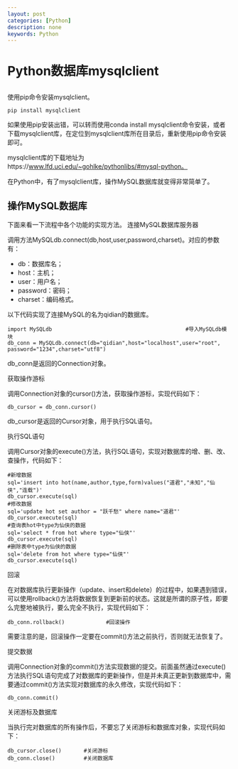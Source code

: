 ```yaml
---
layout: post
categories: [Python]
description: none
keywords: Python
---
```

# Python数据库mysqlclient

## 
使用pip命令安装mysqlclient。
```
pip install mysqlclient
```
如果使用pip安装出错，可以转而使用conda install mysqlclient命令安装，或者下载mysqlclient库，在定位到mysqlclient库所在目录后，重新使用pip命令安装即可。

mysqlclient库的下载地址为https://www.lfd.uci.edu/~gohlke/pythonlibs/#mysql-python。

在Python中，有了mysqlclient库，操作MySQL数据库就变得非常简单了。

## 操作MySQL数据库
下面来看一下流程中各个功能的实现方法。
连接MySQL数据库服务器

调用方法MySQLdb.connect(db,host,user,password,charset)。对应的参数有：

- db：数据库名；
- host：主机；
- user：用户名；
- password：密码；
- charset：编码格式。

以下代码实现了连接MySQL的名为qidian的数据库。
```
import MySQLdb                                          #导入MySQLdb模块
db_conn = MySQLdb.connect(db="qidian",host="localhost",user="root",
password="1234",charset="utf8")
```
db_conn是返回的Connection对象。


获取操作游标

调用Connection对象的cursor()方法，获取操作游标，实现代码如下：
```
db_cursor = db_conn.cursor()
```
db_cursor是返回的Cursor对象，用于执行SQL语句。


执行SQL语句

调用Cursor对象的execute()方法，执行SQL语句，实现对数据库的增、删、改、查操作，代码如下：
```
#新增数据
sql='insert into hot(name,author,type,form)values("道君","未知","仙侠","连载")'
db_cursor.execute(sql)
#修改数据
sql='update hot set author = "跃千愁" where name="道君"'
db_cursor.execute(sql)
#查询表hot中type为仙侠的数据
sql='select * from hot where type="仙侠"'
db_cursor.execute(sql)
#删除表中type为仙侠的数据
sql='delete from hot where type="仙侠"'
db_cursor.execute(sql)
```

回滚

在对数据库执行更新操作（update、insert和delete）的过程中，如果遇到错误，可以使用rollback()方法将数据恢复到更新前的状态。这就是所谓的原子性，即要么完整地被执行，要么完全不执行，实现代码如下：
```
db_conn.rollback()             #回滚操作
```
需要注意的是，回滚操作一定要在commit()方法之前执行，否则就无法恢复了。


提交数据

调用Connection对象的commit()方法实现数据的提交。前面虽然通过execute()方法执行SQL语句完成了对数据库的更新操作，但是并未真正更新到数据库中，需要通过commit()方法实现对数据库的永久修改，实现代码如下：
```
db_conn.commit()
```

关闭游标及数据库

当执行完对数据库的所有操作后，不要忘了关闭游标和数据库对象，实现代码如下：
```
db_cursor.close()       #关闭游标
db_conn.close()         #关闭数据库
```















